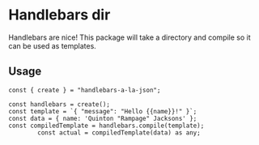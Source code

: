 # Handlebars dir
Handlebars are nice! This package will take a directory and compile so it can be used as templates.

## Usage

```
const { create } = "handlebars-a-la-json";

const handlebars = create();
const template = `{ "message": "Hello {{name}}!" }`;
const data = { name: 'Quinton "Rampage" Jacksons' };
const compiledTemplate = handlebars.compile(template);
        const actual = compiledTemplate(data) as any;
```
